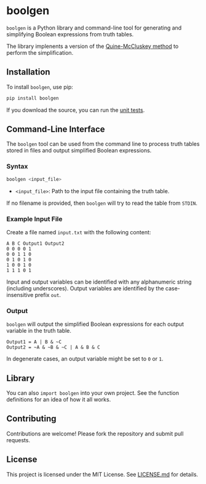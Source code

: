 # boolgen

`boolgen` is a Python library and command-line tool for generating and
simplifying Boolean expressions from truth tables. 

The library implenents a version of the [Quine-McCluskey
method](https://en.wikipedia.org/wiki/Quine%E2%80%93McCluskey_algorithm) to
perform the simplification. 

## Installation

To install `boolgen`, use pip:

```bash
pip install boolgen
```

If you download the source, you can run the [unit tests](tests/).

## Command-Line Interface

The `boolgen` tool can be used from the command line to process truth tables
stored in files and output simplified Boolean expressions.

### Syntax

```bash
boolgen <input_file>
```

- `<input_file>`: Path to the input file containing the truth table.

If no filename is provided, then `boolgen` will try to read the table from
`STDIN`.

### Example Input File

Create a file named `input.txt` with the following content:

```
A B C Output1 Output2
0 0 0 0 1
0 0 1 1 0
0 1 0 1 0
1 0 0 1 0
1 1 1 0 1
```

Input and output variables can be identified with any alphanumeric string
(including underscores). Output variables are identified by the
case-insensitive prefix `out`.

### Output

`boolgen` will output the simplified Boolean expressions for each output variable in the truth table.

```
Output1 = A | B & ~C
Output2 = ~A & ~B & ~C | A & B & C
```

In degenerate cases, an output variable might be set to `0` or `1`.

## Library

You can also `import boolgen` into your own project. See the function
definitions for an idea of how it all works.

## Contributing

Contributions are welcome! Please fork the repository and submit pull requests.

## License

This project is licensed under the MIT License. See [LICENSE.md](LICENSE.md)
for details.
